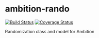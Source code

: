 # ambition-rando

[![Build Status](https://travis-ci.org/botswana-harvard/ambition-rando.svg?branch=develop)](https://travis-ci.org/botswana-harvard/ambition-rando) [![Coverage Status](https://coveralls.io/repos/github/botswana-harvard/ambition-rando/badge.svg?branch=develop)](https://coveralls.io/github/botswana-harvard/ambition-rando?branch=develop)

Randomization class and model for Ambition
